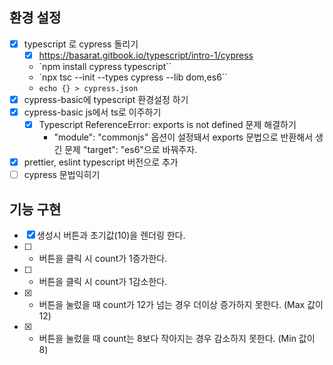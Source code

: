 ## 환경 설정

- [x] typescript 로 cypress 돌리기
  - [x] https://basarat.gitbook.io/typescript/intro-1/cypress
  - `npm install cypress typescript``
  - `npx tsc --init --types cypress --lib dom,es6``
  - `echo {} > cypress.json`
- [x] cypress-basic에 typescript 환경설정 하기
 - [x] cypress-basic js에서 ts로 이주하기
   - [x] Typescript ReferenceError: exports is not defined 문제 해결하기
     - "module": "commonjs" 옵션이 설정돼서 exports 문법으로 반환해서 생긴 문제 "target": "es6"으로 바꿔주자.
- [x] prettier, eslint typescript 버전으로 추가
- [ ] cypress 문법익히기

## 기능 구현

- [x] 생성시 버튼과 초기값(10)을 렌더링 한다.
- [ ] + 버튼을 클릭 시 count가 1증가한다.
- [ ] - 버튼을 클릭 시 count가 1감소한다.
- [x] + 버튼을 눌렀을 때 count가 12가 넘는 경우 더이상 증가하지 못한다. (Max 값이 12)
- [x] - 버튼을 눌렀을 때 count는 8보다 작아지는 경우 감소하지 못한다. (Min 값이 8)
